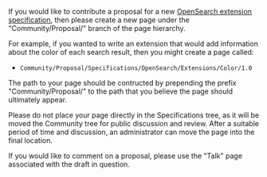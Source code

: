 If you would like to contribute a proposal for a new [OpenSearch
extension
specification](Specifications/OpenSearch/Extensions "wikilink"), then
please create a new page under the "Community/Proposal/" branch of the
page hierarchy.

For example, if you wanted to write an extension that would add
information about the color of each search result, then you might create
a page called:

  -   
    `Community/Proposal/Specifications/OpenSearch/Extensions/Color/1.0`

The path to your page should be contructed by prepending the prefix
"Community/Proposal/" to the path that you believe the page should
ultimately appear.

Please do not place your page directly in the Specifications tree, as it
will be moved the Community tree for public discussion and review. After
a suitable period of time and discussion, an administrator can move the
page into the final location.

If you would like to comment on a proposal, please use the "Talk" page
associated with the draft in question.
